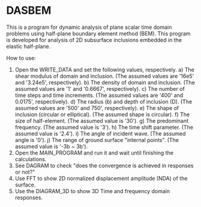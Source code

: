 # DASBEM
This is a program for dynamic analysis of plane scalar time domain problems using half-plane boundary element method (BEM). This program is developed for analysis of 2D subsurface inclusions embedded in the elastic half-plane.

How to use:
1. Open the WRITE_DATA and set the following values, respectively.
a) The shear modulus of domain and inclusion. (The assumed values are '16e5' and '3.24e5', respectively).
b) The density of domain and inclusion. (The assumed values are '1' and '0.6667', respectively).
c) The number of time steps and time increments. (The assumed values are '400' and 0.0175', respectively).
d) The radius (b) and depth of inclusion (D). (The assumed values are '500' and 750', respectively).
e) The shape of inclusion (circular or elliptical). (The assumed shape is circular).
f) The size of half-element. (The assumed value is '30').
g) The predominant frequency. (The assumed value is '3').
h) The time shift parameter. (The assumed value is '2.4').
i) The angle of incident wave. (The assumed angle is '0').
j) The range of ground surface "internal points". (The assumed value is '-3b ~ 3b').
2. Open the MAIN_PROGRAM and run it and wait until finishing the calculations.
3. See DAGRAM to check "does the convergence is achieved in responses or not?" 
4. Use FFT to show 2D normalized displacement amplitude (NDA) of the surface.
5. Use the DIAGRAM_3D to show 3D Time and frequency domain responses.
